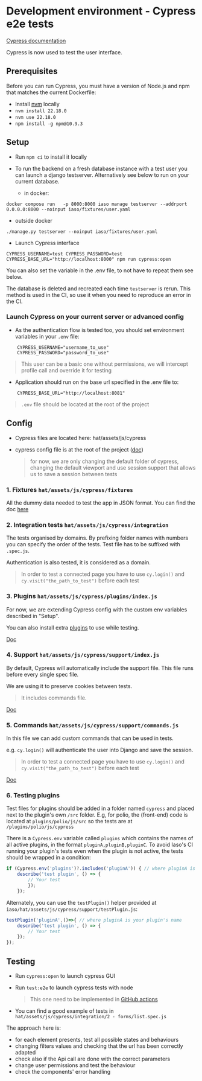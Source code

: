 Development environment - Cypress e2e tests
===========================================

[Cypress documentation](https://docs.cypress.io/guides/overview/why-cypress)

Cypress is now used to test the user interface.

Prerequisites
-------------

Before you can run Cypress, you must have a version of Node.js and npm that matches the current Dockerfile:

- Install [nvm](https://github.com/nvm-sh/nvm) locally
- `nvm install 22.18.0`
- `nvm use 22.18.0`
- `npm install -g npm@10.9.3`

Setup
-----

- Run `npm ci` to install it locally

- To run the backend on a fresh database instance with a test user you can launch a django testserver. Alternatively see below to run on your current database.
  - in docker:
```
docker compose run   -p 8000:8000 iaso manage testserver --addrport 0.0.0.0:8000 --noinput iaso/fixtures/user.yaml
```
  - outside docker
```
./manage.py testserver --noinput iaso/fixtures/user.yaml
```

- Launch Cypress interface
```
CYPRESS_USERNAME=test CYPRESS_PASSWORD=test CYPRESS_BASE_URL="http://localhost:8000" npm run cypress:open
```

You can also set the variable in the .env file, to not have to repeat them see below.

The database is deleted and recreated each time `testserver` is rerun.
This method is used in the CI, so use it when you need to reproduce an error in the CI.

### Launch Cypress on your current server or advanced config

- As the authentication flow is tested too, you should set environment variables in your `.env` file:
``` {.sourceCode .env}
    CYPRESS_USERNAME="username_to_use"
    CYPRESS_PASSWORD="password_to_use"
```
> This user can be a basic one without permissions, we will intercept profile call and override it for testing

- Application should run on the base url specified in the .env file to:
``` {.sourceCode .env}
    CYPRESS_BASE_URL="http://localhost:8081"
```

> `.env` file should be located at the root of the project

Config
-----

- Cypress files are located here: hat/assets/js/cypress
- cypress config file is at the root of the project ([doc](https://docs.cypress.io/guides/references/configuration#cypress-json))
  
    > for now, we are only changing the default folder of cypress, changing the default viewport and use session support that allows us to save a session between tests

### 1. Fixtures  `hat/assets/js/cypress/fixtures`
All the dummy data needed to test the app in JSON format.
You can find the doc [here](https://docs.cypress.io/guides/guides/network-requests#Fixtures)


### 2. Integration tests  `hat/assets/js/cypress/integration`
The tests organised by domains.
By prefixing folder names with numbers you can specify the order of the tests.
Test file has to be suffixed with `.spec.js`.

Authentication is also tested, it is considered as a domain.
> In order to test a connected page you have to use `cy.login()` and `cy.visit("the_path_to_test")` before each test

### 3. Plugins `hat/assets/js/cypress/plugins/index.js`

For now, we are extending Cypress config with the custom env variables described in "Setup".

You can also install extra [plugins](https://docs.cypress.io/plugins/directory) to use while testing.

[Doc](https://docs.cypress.io/guides/tooling/plugins-guide)

### 4. Support  `hat/assets/js/cypress/support/index.js`
By default, Cypress will automatically include the support file.
This file runs before every single spec file.

We are using it to preserve cookies between tests.

> It includes commands file.

[Doc](https://docs.cypress.io/guides/core-concepts/writing-and-organizing-tests#Support-file)


### 5. Commands  `hat/assets/js/cypress/support/commands.js`

In this file we can add custom commands that can be used in tests.

e.g. `cy.login()` will authenticate the user into Django and save the session.
> In order to test a connected page you have to use `cy.login()` and `cy.visit("the_path_to_test")` before each test

[Doc](https://docs.cypress.io/api/cypress-api/custom-commands)

### 6. Testing plugins

Test files for plugins should be added in a folder named `cypress` and placed next to the plugin's own `/src` folder. E.g, for polio, the (front-end) code is located at `plugins/polio/js/src` so the tests are at `/plugins/polio/js/cypress`

There is a `Cypress.env` variable called `plugins` which contains the names of all active plugins, in the format `pluginA,pluginB,pluginC`. To avoid Iaso's CI running your plugin's tests even when the plugin is not active, the tests should be wrapped in a condition:

```javascript
if (Cypress.env('plugins')?.includes('pluginA')) { // where pluginA is your plugin's name
    describe('test plugin', () => {
        // Your test
        });
    });
```

Alternately, you can use the `testPlugin()` helper provided at `iaso/hat/assets/js/cypress/support/testPlugin.js`:

```javascript
testPlugin('pluginA',()=>{ // where pluginA is your plugin's name
    describe('test plugin', () => {
        // Your test
    });
});

```


Testing
-------

- Run `cypress:open` to launch cypress GUI
- Run `test:e2e` to launch cypress tests with node
    > This one need to be implemented in [GitHub actions](https://docs.cypress.io/guides/continuous-integration/github-actions)

- You can find a good example of tests in `hat/assets/js/cypress/integration/2 - forms/list.spec.js`


The approach here is:
- for each element presents, test all possible states and behaviours
- changing filters values and checking that the url has been correctly adapted
- check also if the Api call are done with the correct parameters
- change user permissions and test the behaviour
- check the components' error handling
